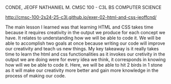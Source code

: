 CONDE, JEOFF NATHANIEL M.
CMSC 100 - C3L
BS COMPUTER SCIENCE

http://cmsc-100-2s24-25-c3l.github.io/exer-02-html-and-css-jeoffcnd/

The main lesson I learned was that learning HTML and CSS takes time because it requires creativity in the output we produce for each concept we have.
It relates to understanding how we will be able to code it. We will be able to accomplish two goals at once because writing our code will improve our creativity and teach us new things. My key takeaway is it really takes time to learn the html and css functionalities as it invokes our cretivity in the output we are doing were for every idea we think, it corresponds in knowing how will we be able to code it. Here, we will be able to hit 2 birds in 1 stone as it will make our creativity more better and gain more knowledge in the process of making our code. 


